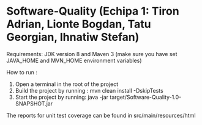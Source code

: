 # Software-Quality (Echipa 1: Tiron Adrian, Lionte Bogdan, Tatu Georgian, Ihnatiw Stefan)

Requirements: JDK version 8 and Maven 3 (make sure you have set JAVA_HOME and MVN_HOME environment variables)

How to run : 

1. Open a terminal in the root of the project
2. Build the project by running : mvn clean install -DskipTests
3. Start the project by running: java -jar target/Software-Quality-1.0-SNAPSHOT.jar

The reports for unit test coverage can be found in src/main/resources/html


